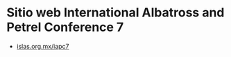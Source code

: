 # Sitio web International Albatross and Petrel Conference 7

- [islas.org.mx/iapc7](https://www.islas.org.mx/iapc7/)
